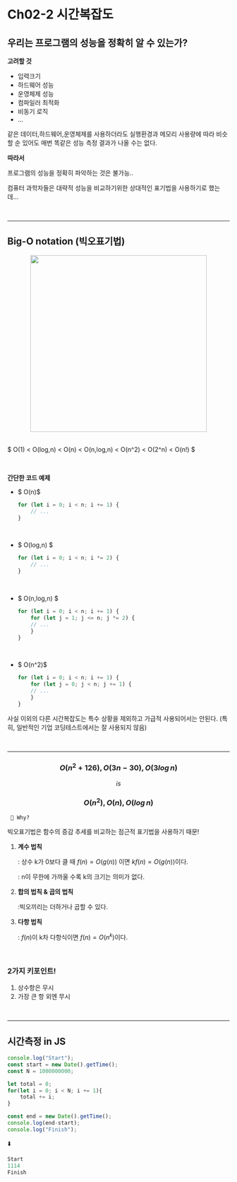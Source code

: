 # Ch02-2 시간복잡도

## 우리는 프로그램의 성능을 정확히 알 수 있는가?

__고려할 것__

- 입력크기
- 하드웨어 성능
- 운영체제 성능
- 컴파일러 최적화
- 비동기 로직
- ...

같은 데이터,하드웨어,운영체제를 사용하더라도 실행환경과 메모리 사용량에 따라 비슷할 순 있어도 매번 똑같은 성능 측정 결과가 나올 수는 없다.

__따라서__ 

프로그램의 성능을 정확히 파악하는 것은 불가능..

컴퓨터 과학자들은 대략적 성능을 비교하기위한 상대적인 표기법을 사용하기로 했는데...

<br/>

---
## Big-O notation (빅오표기법)

<img src="https://images.velog.io/images/kyunghwan1207/post/4b7f4cfe-3b66-4c16-9533-2e8643fa3c6a/big-o.jpeg" width="400px" style="display:block; margin:auto;"/>

<br/>

$ O(1) < O(log\,n) < O(n) < O(n\,log\,n) < O(n^2) < O(2^n) < O(n!) $

<br/>

__간단한 코드 예제__

- $ O(n)$

    ```javascript
    for (let i = 0; i < n; i += 1) {
        // ...
    }
    ```

<br/>

- $ O(log\,n) $

    ```javascript
    for (let i = 0; i < n; i *= 2) {
        // ...
    }
    ```
<br/>

- $ O(n\,log\,n) $

    ```javascript
    for (let i = 0; i < n; i += 1) {
        for (let j = 1; j <= n; j *= 2) {
        // ...
        }
    }
    ```
<br/>

- $ O(n^2)$
    ```javascript
    for (let i = 0; i < n; i += 1) {
        for (let j = 0; j < n; j += 1) {
        // ...
        }
    }
    ```

사실 이외의 다른 시간복잡도는 특수 상황을 제외하고 가급적 사용되어서는 안된다.  (특히, 일반적인 기업 코딩테스트에서는 잘 사용되지 않음)


<br/>

---
### $$ O(n^2 +126),O(3n-30),O(3log\,n) $$
$$ is $$
### $$O(n^2),O(n),O(log\,n) $$

` 🤔 Why?`

빅오표기법은 함수의 증감 추세를 비교하는 점근적 표기법을 사용하기 때문!


1. __계수 법칙__
    
    : 상수 k가 0보다 클 때 $f(n)=O(g(n))$ 이면 $kf(n)=O(g(n))$이다.
    
    : n이 무한에 가까울 수록 k의 크기는 의미가 없다.
2. __합의 법칙 & 곱의 법칙__

    :빅오끼리는 더하거나 곱할 수 있다.
3. __다항 법칙__

    : $f(n)$이 k차 다항식이면 $f(n)=O(n^k)$이다.

<br/>

### 2가지 키포인트!
1. 상수항은 무시
2. 가장 큰 항 외엔 무시

<br/>

---
## 시간측정 in JS

```js
console.log("Start");
const start = new Date().getTime();
const N = 1000000000;

let total = 0;
for(let i = 0; i < N; i += 1){
    total += i;
}

const end = new Date().getTime();
console.log(end-start);
console.log("Finish");
```
⬇️

```js
Start
1114
Finish
```
